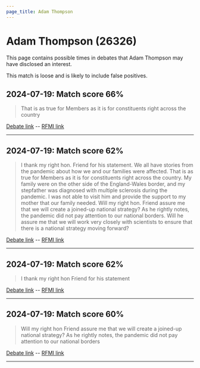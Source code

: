 ```yaml
---
page_title: Adam Thompson
---
```


# Adam Thompson  (26326)

This page contains possible times in debates that Adam Thompson may have disclosed an interest.

This match is loose and is likely to include false positives. 



## 2024-07-19: Match score 66%

>That is as true for Members as it is for constituents right across the country

[Debate link](https://www.theyworkforyou.com/debates/?id=2024-07-19b.298.1)  --  [RFMI link](https://www.theyworkforyou.com/mp/26326/register)


---



## 2024-07-19: Match score 62%

>I thank my right hon. Friend for his statement. We all have stories from the pandemic about how we and our families were affected. That is as true for Members as it is for constituents right across the country. My family were on the other side of the England-Wales border, and my stepfather was diagnosed with multiple sclerosis during the pandemic. I was not able to visit him and provide the support to my mother that our family needed. Will my right hon. Friend assure me that we will create a joined-up national strategy? As he rightly notes, the pandemic did not pay attention to our national borders. Will he assure me that we will work very closely with scientists to ensure that there is a national strategy moving forward?

[Debate link](https://www.theyworkforyou.com/debates/?id=2024-07-19b.298.1)  --  [RFMI link](https://www.theyworkforyou.com/mp/26326/register)


---



## 2024-07-19: Match score 62%

>I thank my right hon Friend for his statement

[Debate link](https://www.theyworkforyou.com/debates/?id=2024-07-19b.298.1)  --  [RFMI link](https://www.theyworkforyou.com/mp/26326/register)


---



## 2024-07-19: Match score 60%

>Will my right hon Friend assure me that we will create a joined-up national strategy? As he rightly notes, the pandemic did not pay attention to our national borders

[Debate link](https://www.theyworkforyou.com/debates/?id=2024-07-19b.298.1)  --  [RFMI link](https://www.theyworkforyou.com/mp/26326/register)


---

